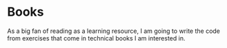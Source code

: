 # Books

As a big fan of reading as a learning resource, I am going to write the code from exercises that come in technical books I am
interested in.
